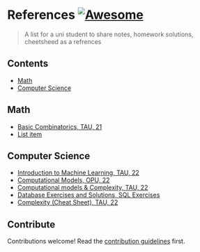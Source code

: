 # References  [![Awesome](https://awesome.re/badge.svg)](https://awesome.re)

> A list for a uni student to share notes, homework solutions, cheetsheed as a refrences


## Contents

- [Math](#math)
- [Computer Science](#computer-science)


## Math

- [Basic Combinatorics, TAU, 21](https://saarbk.github.io/Basic-Combinatorics/)
- [List item](http://example.com)


## Computer Science

- [Introduction to Machine Learning, TAU, 22](https://github.com/saarbk/Introduction-to-Machine-Learning)
- [Computational Models, OPU, 22](https://saarbk.github.io/computational-models/)
- [Computational models & Complexity, TAU, 22 ](https://github.com/saarbk/Complexity-and-Computational-models-Cheat-Sheet)
- [Database Exercises and Solutions, SQL Exercises](https://www.w3resource.com/sql-exercises/)
- [ Complexity (Cheat Sheet), TAU, 22](https://github.com/saarbk/Complexity-and-Computational-models-Cheat-Sheet)


## Contribute

Contributions welcome! Read the [contribution guidelines](contributing.md) first.

